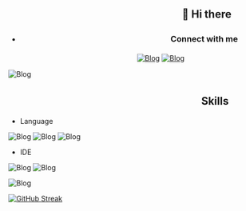   ## ㅤㅤㅤㅤㅤㅤㅤㅤㅤㅤㅤㅤㅤㅤㅤㅤㅤㅤ👋 Hi there

-   ### ㅤㅤㅤㅤㅤㅤㅤㅤㅤㅤㅤㅤㅤㅤㅤㅤㅤㅤㅤㅤConnect with me
  

ㅤㅤㅤㅤㅤㅤㅤㅤㅤㅤㅤㅤㅤㅤㅤㅤㅤㅤㅤㅤ[![Blog](https://img.shields.io/badge/Discord-7289DA?style=for-the-badge&logo=discord&logoColor=white
)](https://discord.gg/mAjvaCKW4s) [![Blog](https://img.shields.io/badge/Instagram-E4405F?style=for-the-badge&logo=instagram&logoColor=white
)](https://www.instagram.com/alex_0ftz/)

 ![Blog](https://user-images.githubusercontent.com/73097560/115834477-dbab4500-a447-11eb-908a-139a6edaec5c.gif
)

  ## ㅤㅤㅤㅤㅤㅤㅤㅤㅤㅤㅤㅤㅤㅤㅤㅤㅤㅤㅤㅤSkills

- Language


![Blog](https://img.shields.io/badge/JavaScript-323330?style=for-the-badge&logo=javascript&logoColor=F7DF1E
) ![Blog](https://img.shields.io/badge/Python-3776AB?style=for-the-badge&logo=python&logoColor=white
) ![Blog](https://img.shields.io/badge/HTML-239120?style=for-the-badge&logo=html5&logoColor=white
)


- IDE

![Blog](https://img.shields.io/badge/sublime_text-%23575757.svg?&style=for-the-badge&logo=sublime-text&logoColor=important
) ![Blog](https://img.shields.io/badge/Visual_Studio_Code-0078D4?style=for-the-badge&logo=visual%20studio%20code&logoColor=white
)

![Blog](https://user-images.githubusercontent.com/73097560/115834477-dbab4500-a447-11eb-908a-139a6edaec5c.gif
)


[![GitHub Streak](https://streak-stats.demolab.com/?user=DenverCoder1&theme=dark)](https://git.io/streak-stats)




<!--- 👀 I'm interested in...
- 🌱 I am currently learning Java script
- 📫 How to contact me, I'm answering via discord
--->
<!---
Surubinn/Surubinn is a ✨ special ✨ repository because its `README.md` (this file) appears on your GitHub profile.
You can click the Preview link to take a look at your changes.
--->
